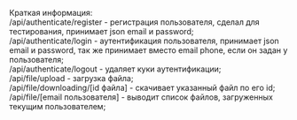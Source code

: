 Краткая информация:<br>
/api/authenticate/register - регистрация пользователя, сделал для тестирования, принимает json email и password;<br>
/api/authenticate/login - аутентификация пользователя, принимает json email и password, так же принимает вместо email phone, если он задан у пользователя;<br>
/api/authenticate/logout - удаляет куки аутентификации;<br>
/api/file/upload - загрузка файла;<br>
/api/file/downloading/[id файла] - скачивает указанный файл по его id;<br>
/api/file/[email пользователя] - выводит список файлов, загруженных текущим пользователем;
